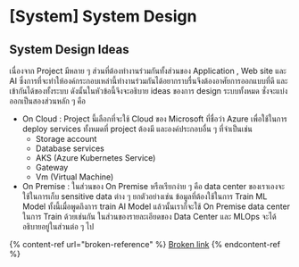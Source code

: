 # \[System] System Design

## System Design Ideas

เนื่องจาก Project มีหลาย ๆ ส่วนที่ต้องทำงานร่วมกันทั้งส่วนของ Application , Web site และ AI ซึ่งการที่จะทำให้องค์กระกอบเหล่านี้ทำงานร่วมกันได้อยากราบรื่นจึงต้องอาศัยการออกแบบที่ดี และเข้ากันได้ของทั้งระบบ ดังนั้นในหัวข้อนี้จึงจะอธิบาย ideas ของการ design ระบบทั้งหมด ซั่งจะแบ่งออกเป็นสองส่วนหลัก ๆ คือ

* On Cloud : Project นี้เลือกที่จะใช้ Cloud ของ Microsoft ที่ชื่อว่า Azure เพื่อใช้ในการ deploy services ทั้งหมดที่ project ต้องมี และองค์ประกอบอื่น ๆ ที่จำเป็นเช่น
  * Storage account
  * Database services
  * AKS (Azure Kubernetes Service)
  * Gateway
  * Vm (Virtual Machine)
* On Premise : ในส่วนของ On Premise หรือเรียกง่าย ๆ คือ data center ของเราเองจะใช้ในการเก็บ sensitive data ต่าง ๆ ยกตัวอย่างเช่น ข้อมูลที่ต้องใช้ในการ Train ML Model ทั้งนี้เมื่อพูดถึงการ train AI Model แล้วนั้นเราก็จะใช้ On Premise data center ในการ Train ด้วยเช่นกัน ในส่วนของรายละเอียดของ Data Center และ MLOps จะได้อธิบายอยู่ในส่วนต่อ ๆ ไป

{% content-ref url="broken-reference" %}
[Broken link](broken-reference)
{% endcontent-ref %}

